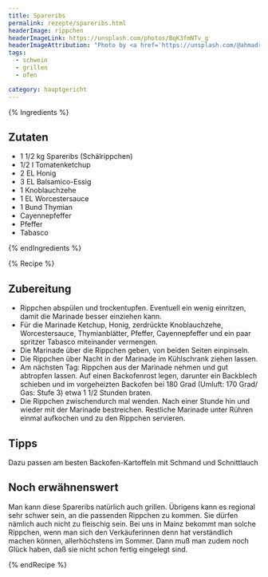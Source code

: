 ```yaml
---
title: Spareribs
permalink: rezepte/spareribs.html
headerImage: rippchen
headerImageLink: https://unsplash.com/photos/BqK3fmNTv_g
headerImageAttribution: "Photo by <a href='https://unsplash.com/@ahmadr1?utm_source=unsplash&utm_medium=referral&utm_content=creditCopyText'>Ahmad</a> on <a href='https://unsplash.com/?utm_source=unsplash&utm_medium=referral&utm_content=creditCopyText'>Unsplash</a>"
tags:
  - schwein
  - grillen
  - ofen

category: hauptgericht
---
```


{% Ingredients %}

## Zutaten

- 1 1/2 kg Spareribs (Schälrippchen)
- 1/2 l Tomatenketchup
- 2 EL Honig
- 3 EL Balsamico-Essig
- 1 Knoblauchzehe
- 1 EL Worcestersauce
- 1 Bund Thymian
- Cayennepfeffer
- Pfeffer
- Tabasco

{% endIngredients %}

{% Recipe %}

## Zubereitung

- Rippchen abspülen und trockentupfen. Eventuell ein wenig einritzen, damit die Marinade besser einziehen kann.
- Für die Marinade Ketchup, Honig, zerdrückte Knoblauchzehe, Worcestersauce, Thymianblätter, Pfeffer, Cayennepfeffer und ein paar spritzer Tabasco miteinander vermengen.
- Die Marinade über die Rippchen geben, von beiden Seiten einpinseln.
- Die Rippchen über Nacht in der Marinade im Kühlschrank ziehen lassen.
- Am nächsten Tag: Rippchen aus der Marinade nehmen und gut abtropfen lassen. Auf einen Backofenrost legen, darunter ein Backblech schieben und im vorgeheizten Backofen bei 180 Grad (Umluft: 170 Grad/ Gas: Stufe 3) etwa 1 1/2 Stunden braten.
- Die Rippchen zwischendurch mal wenden. Nach einer Stunde hin und wieder mit der Marinade bestreichen. Restliche Marinade unter Rühren einmal aufkochen und zu den Rippchen servieren.

## Tipps

Dazu passen am besten Backofen-Kartoffeln mit Schmand und Schnittlauch

## Noch erwähnenswert

Man kann diese Spareribs natürlich auch grillen. Übrigens kann es regional sehr schwer sein, an die passenden Rippchen zu kommen. Sie dürfen nämlich auch nicht zu fleischig sein. Bei uns in Mainz bekommt man solche Rippchen, wenn man sich den Verkäuferinnen denn hat verständlich machen können, allerhöchstens im Sommer. Dann muß man zudem noch Glück haben, daß sie nicht schon fertig eingelegt sind.

{% endRecipe %}
